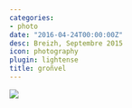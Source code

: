 ```yaml
---
categories:
- photo
date: "2016-04-24T00:00:00Z"
desc: Breizh, Septembre 2015
icon: photography
plugin: lightense
title: groñvel
---
```


<img src="/img/photography/gronvel.jpg" data-action="zoom" />
